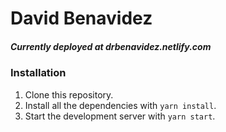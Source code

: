 # David Benavidez
##### Currently deployed at drbenavidez.netlify.com
### Installation
1. Clone this repository.
2. Install all the dependencies with `yarn install`.
3. Start the development server with `yarn start`.